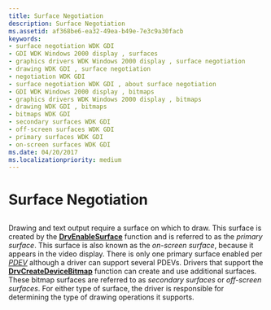 ```yaml
---
title: Surface Negotiation
description: Surface Negotiation
ms.assetid: af368be6-ea32-49ea-b49e-7e3c9a30facb
keywords:
- surface negotiation WDK GDI
- GDI WDK Windows 2000 display , surfaces
- graphics drivers WDK Windows 2000 display , surface negotiation
- drawing WDK GDI , surface negotiation
- negotiation WDK GDI
- surface negotiation WDK GDI , about surface negotiation
- GDI WDK Windows 2000 display , bitmaps
- graphics drivers WDK Windows 2000 display , bitmaps
- drawing WDK GDI , bitmaps
- bitmaps WDK GDI
- secondary surfaces WDK GDI
- off-screen surfaces WDK GDI
- primary surfaces WDK GDI
- on-screen surfaces WDK GDI
ms.date: 04/20/2017
ms.localizationpriority: medium
---
```


# Surface Negotiation


## <span id="ddk_surface_negotiation_gg"></span><span id="DDK_SURFACE_NEGOTIATION_GG"></span>


Drawing and text output require a surface on which to draw. This surface is created by the [**DrvEnableSurface**](https://msdn.microsoft.com/library/windows/hardware/ff556214) function and is referred to as the *primary surface*. This surface is also known as the *on-screen surface*, because it appears in the video display. There is only one primary surface enabled per [*PDEV*](https://msdn.microsoft.com/library/windows/hardware/ff556325#wdkgloss-pdev) although a driver can support several PDEVs. Drivers that support the [**DrvCreateDeviceBitmap**](https://msdn.microsoft.com/library/windows/hardware/ff556185) function can create and use additional surfaces. These bitmap surfaces are referred to as *secondary surfaces* or *off-screen surfaces*. For either type of surface, the driver is responsible for determining the type of drawing operations it supports.

 

 





